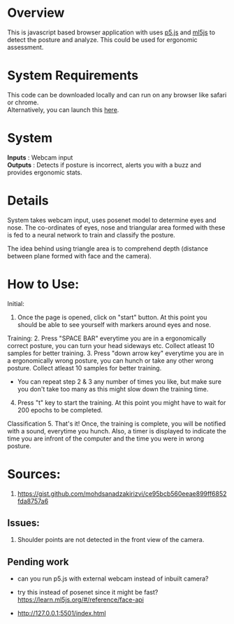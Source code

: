 # Overview
This is javascript based browser application with uses [p5.js](https://p5js.org) and [ml5js](https://ml5js.org) to detect the posture and analyze. This could be used for ergonomic assessment. 

# System Requirements
This code can be downloaded locally and can run on any browser like safari or chrome. \
Alternatively, you can launch this [here](https://humming-an.github.io/PostureDetJS/). 

# System

**Inputs** : Webcam input\
**Outputs** : Detects if posture is incorrect, alerts you with a buzz and provides ergonomic stats.

# Details
System takes webcam input, uses posenet model to determine eyes and nose. The co-ordinates of eyes, nose and triangular area formed with these is fed to a neural network to train and classify the posture.  

The idea behind using triangle area is to comprehend depth (distance between plane formed with face and the camera).

# How to Use:
Initial:
1. Once the page is opened, click on "start" button. At this point you should be able to see yourself with markers around eyes and nose. 

Training:
2. Press "SPACE BAR" everytime you are in a ergonomically correct posture, you can turn your head sideways etc. Collect atleast 10 samples for better training.
3. Press "down arrow key" everytime you are in a ergonomically wrong posture, you can hunch or take any other wrong posture. Collect atleast 10 samples for better training.
- You can repeat step 2 & 3 any number of times you like, but make sure you don't take too many as this might slow down the training time.

4. Press "t" key to start the training. At this point you might have to wait for 200 epochs to be completed.

Classification
5. That's it! Once, the training is complete, you will be notified with a sound, everytime you hunch. Also, a timer is displayed to indicate the time you are infront of the computer and the time you were in wrong posture. 

# Sources: 
1. https://gist.github.com/mohdsanadzakirizvi/ce95bcb560eeae899ff6852fda8757a6


## Issues:
1. Shoulder points are not detected in the front view of the camera.

## Pending work
* can you run p5.js with external webcam instead of inbuilt camera?
* try this instead of posenet since it might be fast? https://learn.ml5js.org/#/reference/face-api

* http://127.0.0.1:5501/index.html
